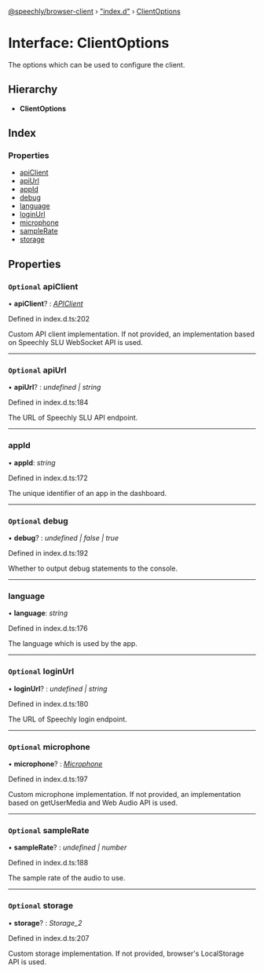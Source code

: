 [@speechly/browser-client](../README.md) › ["index.d"](../modules/_index_d_.md) › [ClientOptions](_index_d_.clientoptions.md)

# Interface: ClientOptions

The options which can be used to configure the client.

## Hierarchy

* **ClientOptions**

## Index

### Properties

* [apiClient](_index_d_.clientoptions.md#optional-apiclient)
* [apiUrl](_index_d_.clientoptions.md#optional-apiurl)
* [appId](_index_d_.clientoptions.md#appid)
* [debug](_index_d_.clientoptions.md#optional-debug)
* [language](_index_d_.clientoptions.md#language)
* [loginUrl](_index_d_.clientoptions.md#optional-loginurl)
* [microphone](_index_d_.clientoptions.md#optional-microphone)
* [sampleRate](_index_d_.clientoptions.md#optional-samplerate)
* [storage](_index_d_.clientoptions.md#optional-storage)

## Properties

### `Optional` apiClient

• **apiClient**? : *[APIClient](_index_d_.apiclient.md)*

Defined in index.d.ts:202

Custom API client implementation.
If not provided, an implementation based on Speechly SLU WebSocket API is used.

___

### `Optional` apiUrl

• **apiUrl**? : *undefined | string*

Defined in index.d.ts:184

The URL of Speechly SLU API endpoint.

___

###  appId

• **appId**: *string*

Defined in index.d.ts:172

The unique identifier of an app in the dashboard.

___

### `Optional` debug

• **debug**? : *undefined | false | true*

Defined in index.d.ts:192

Whether to output debug statements to the console.

___

###  language

• **language**: *string*

Defined in index.d.ts:176

The language which is used by the app.

___

### `Optional` loginUrl

• **loginUrl**? : *undefined | string*

Defined in index.d.ts:180

The URL of Speechly login endpoint.

___

### `Optional` microphone

• **microphone**? : *[Microphone](_index_d_.microphone.md)*

Defined in index.d.ts:197

Custom microphone implementation.
If not provided, an implementation based on getUserMedia and Web Audio API is used.

___

### `Optional` sampleRate

• **sampleRate**? : *undefined | number*

Defined in index.d.ts:188

The sample rate of the audio to use.

___

### `Optional` storage

• **storage**? : *Storage_2*

Defined in index.d.ts:207

Custom storage implementation.
If not provided, browser's LocalStorage API is used.
